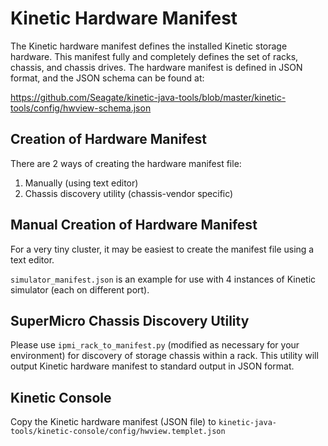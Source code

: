 Kinetic Hardware Manifest
=========================
The Kinetic hardware manifest defines the installed Kinetic storage hardware. This manifest fully and completely defines the set of racks, chassis, and chassis drives. The hardware manifest is defined in JSON format, and the JSON schema can be found at:

https://github.com/Seagate/kinetic-java-tools/blob/master/kinetic-tools/config/hwview-schema.json

Creation of Hardware Manifest
-----------------------------
There are 2 ways of creating the hardware manifest file:
1. Manually (using text editor)
2. Chassis discovery utility (chassis-vendor specific)

Manual Creation of Hardware Manifest
------------------------------------
For a very tiny cluster, it may be easiest to create the manifest file using a text editor.

```simulator_manifest.json``` is an example for use with 4 instances of Kinetic simulator (each on different port).

SuperMicro Chassis Discovery Utility
------------------------------------
Please use ```ipmi_rack_to_manifest.py``` (modified as necessary for your environment) for discovery of storage chassis within a rack. This utility will output Kinetic hardware manifest to standard output in JSON format.

Kinetic Console
---------------
Copy the Kinetic hardware manifest (JSON file) to ```kinetic-java-tools/kinetic-console/config/hwview.templet.json```
